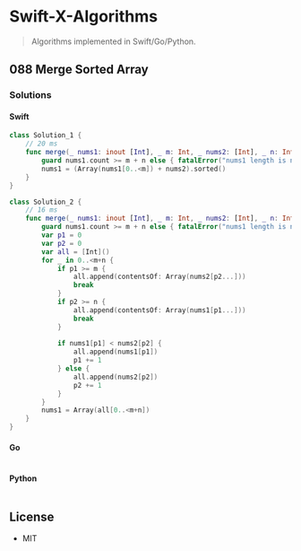 # Swift-X-Algorithms

> Algorithms implemented in Swift/Go/Python.

## 088 Merge Sorted Array

### Solutions

#### Swift

```Swift
class Solution_1 {
    // 20 ms
    func merge(_ nums1: inout [Int], _ m: Int, _ nums2: [Int], _ n: Int) {
        guard nums1.count >= m + n else { fatalError("nums1 length is not enough.") }
        nums1 = (Array(nums1[0..<m]) + nums2).sorted()
    }
}

class Solution_2 {
    // 16 ms
    func merge(_ nums1: inout [Int], _ m: Int, _ nums2: [Int], _ n: Int) {
        guard nums1.count >= m + n else { fatalError("nums1 length is not enough.") }
        var p1 = 0
        var p2 = 0
        var all = [Int]()
        for _ in 0..<m+n {
            if p1 >= m {
                all.append(contentsOf: Array(nums2[p2...]))
                break
            }
            if p2 >= n {
                all.append(contentsOf: Array(nums1[p1...]))
                break
            }
            
            if nums1[p1] < nums2[p2] {
                all.append(nums1[p1])
                p1 += 1
            } else {
                all.append(nums2[p2])
                p2 += 1
            }
        }
        nums1 = Array(all[0..<m+n])
    }
}
```

#### Go

```go
```

#### Python

```python
```

## License

- MIT

